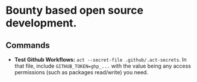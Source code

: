 # Bounty based open source development.

## Commands
- **Test Github Workflows:** `act --secret-file .github/.act-secrets`. In that file, include `GITHUB_TOKEN=ghp_...` with the value being any access permissions (such as packages read/write) you need.